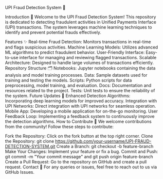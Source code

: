 UPI Fraud Detection System 🚨




Introduction 📖
Welcome to the UPI Fraud Detection System! This repository is dedicated to detecting fraudulent activities in Unified Payments Interface (UPI) transactions. The system leverages machine learning techniques to identify and prevent potential frauds effectively.

Features ✨
Real-time Fraud Detection: Monitors transactions in real-time and flags suspicious activities.
Machine Learning Models: Utilizes advanced ML algorithms to predict fraudulent behavior.
User-Friendly Interface: Easy-to-use interface for managing and reviewing flagged transactions.
Scalable Architecture: Designed to handle large volumes of transactions efficiently.
Repository Structure 🗂️
Notebooks: Jupyter notebooks containing the data analysis and model training processes.
Data: Sample datasets used for training and testing the models.
Scripts: Python scripts for data preprocessing, model training, and evaluation.
Docs: Documentation and resources related to the project.
Tests: Unit tests to ensure the reliability of the system.
Future Updates 🚀
Enhanced Detection Algorithms: Incorporating deep learning models for improved accuracy.
Integration with UPI Networks: Direct integration with UPI networks for seamless operation.
Mobile App: Developing a mobile application for on-the-go monitoring.
User Feedback Loop: Implementing a feedback system to continuously improve the detection algorithms.
How to Contribute 🤝
We welcome contributions from the community! Follow these steps to contribute:

Fork the Repository: Click on the fork button at the top right corner.
Clone the Repository: git clone https://github.com/your-username/UPI-FRAUD-DETECTION-SYSTEM.git
Create a Branch: git checkout -b feature-branch
Make Your Changes: Implement your feature or fix a bug.
Commit and Push: git commit -m "Your commit message" and git push origin feature-branch
Create a Pull Request: Go to the repository on GitHub and create a pull request.
Contact 📧
For any queries or issues, feel free to reach out to us via GitHub Issues.
